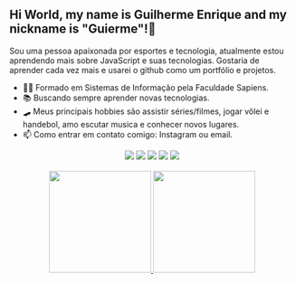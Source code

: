 <div>
  <h2>
  Hi World, my name is Guilherme Enrique and my nickname is "Guierme"!👋
  </h2>
</div>
 
Sou uma pessoa apaixonada por esportes e tecnologia, atualmente estou aprendendo mais sobre JavaScript e suas tecnologias. Gostaria de aprender cada vez mais e usarei o github como um portfólio e projetos. 

- 👨‍💻 Formado em Sistemas de Informação pela Faculdade Sapiens.
- 📚 Buscando sempre aprender novas tecnologias.
- 🛹 Meus principais hobbies são assistir séries/filmes, jogar vôlei e handebol, amo escutar musica e conhecer novos lugares.
- 📫 Como entrar em contato comigo: Instagram ou email.

<div align="center">
<a href="https://instagram.com/guierme16?utm_source=qr&igshid=MzNlNGNkZWQ4Mg==" target="_blank"><img loading="lazy" src="https://img.shields.io/badge/-Instagram-%23E4405F?style=for-the-badge&logo=instagram&logoColor=white" target="_blank"></a>
<a href = "mailto:guilherme.dantas416@gmail.com"><img src="https://img.shields.io/badge/-Gmail-%23333?style=for-the-badge&logo=gmail&logoColor=white" target="_blank"></a>  
<a href="https://www.linkedin.com/in/guilherme-enrique-marques-dantas-2a0902219" target="_blank"><img loading="lazy" src="https://img.shields.io/badge/-LinkedIn-%230077B5?style=for-the-badge&logo=linkedin&logoColor=white" target="_blank"></a> 
<a href="https://open.spotify.com/user/guilherme.dantas416" target="_blank"><img loading="lazy" src="https://img.shields.io/badge/Spotify-1ED760?&style=for-the-badge&logo=spotify&logoColor=white" target="_blank"></a> 
  <a href="https://www.last.fm/pt/user/Guihelm" target="_blank"><img loading="lazy" src="https://img.shields.io/badge/last.fm-D51007?style=for-the-badge&logo=last.fm&logoColor=white" target="_blank"></a> 
</div>
</br>
<div align="center">
<a href="https://github.com/GuilhermeEnrique">
<img loading="lazy" height="180em" src="https://github-readme-stats.vercel.app/api?username=GuilhermeEnrique&show_icons=true&theme=dracula&include_all_commits=true&count_private=true"/>
<img loading="lazy" height="180em" src="https://github-readme-stats.vercel.app/api/top-langs/?username=GuilhermeEnrique&layout=compact&langs_count=7&theme=dracula"/>
</div>
